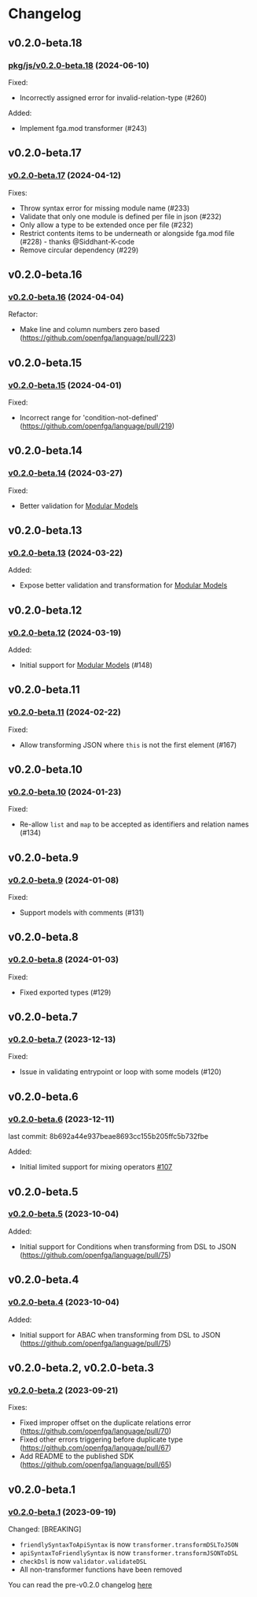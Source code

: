 # Changelog

## v0.2.0-beta.18

### [pkg/js/v0.2.0-beta.18](https://github.com/openfga/language/compare/34a1a85f8307547cfd44d270472c317cc64962dd...6bf7c3e4910b7acc1ff80d8c66a8e1277e949fe6) (2024-06-10)

Fixed:

- Incorrectly assigned error for invalid-relation-type (#260)

Added:

- Implement fga.mod transformer (#243)

## v0.2.0-beta.17

### [v0.2.0-beta.17](https://github.com/openfga/language/compare/f45e80a9f169370f7cbeb5da9d147e5ff0e7305e...7b0b7f08393b13d8c53509447ff6e3847542eefc) (2024-04-12)

Fixes:

- Throw syntax error for missing module name (#233)
- Validate that only one module is defined per file in json (#232)
- Only allow a type to be extended once per file (#232)
- Restrict contents items to be underneath or alongside fga.mod file (#228) - thanks @Siddhant-K-code
- Remove circular dependency (#229)

## v0.2.0-beta.16

### [v0.2.0-beta.16](https://github.com/openfga/language/compare/0a0d96a126f87daf34d00514cc9c7ceb8a959993...7484f693f40aeed47ca1e2a2c6109758876a4ae3) (2024-04-04)

Refactor:

- Make line and column numbers zero based (https://github.com/openfga/language/pull/223)

## v0.2.0-beta.15

### [v0.2.0-beta.15](https://github.com/openfga/language/compare/78ce3fed297528d1ef8083b4bef1500b26dada78...5ead374fcd3d6c0678303d9020ff5eacc4f7ed63) (2024-04-01)

Fixed:

- Incorrect range for 'condition-not-defined' (https://github.com/openfga/language/pull/219)

## v0.2.0-beta.14

### [v0.2.0-beta.14](https://github.com/openfga/language/compare/9974b568edcc3e2c5bdde5143b5a4a13b45c7968...f9816aad7efa32a6ab0b9f004c7831628906de18) (2024-03-27)

Fixed:

- Better validation for [Modular Models](https://github.com/openfga/rfcs/blob/main/20231212-modular-models.md)

## v0.2.0-beta.13

### [v0.2.0-beta.13](https://github.com/openfga/language/compare/152c063895fb866f0e8da9d4c3707f8c0d01e28c...3d05a4fde617d54129c1c9f8eed1c9541b261096) (2024-03-22)

Added:

- Expose better validation and transformation for [Modular Models](https://github.com/openfga/rfcs/blob/main/20231212-modular-models.md)

## v0.2.0-beta.12

### [v0.2.0-beta.12](https://github.com/openfga/language/compare/323aac545377c0a26486db1323ce26ca5e4e1443...8a7e04f4da52f8be1c9321ff4b125a8fef1e6102) (2024-03-19)

Added:

- Initial support for [Modular Models](https://github.com/openfga/rfcs/blob/main/20231212-modular-models.md) (#148)

## v0.2.0-beta.11

### [v0.2.0-beta.11](https://github.com/openfga/language/releases/tag/vv0.2.0-beta.10...v0.2.0-beta.11) (2024-02-22)

Fixed:

- Allow transforming JSON where `this` is not the first element (#167)

## v0.2.0-beta.10

### [v0.2.0-beta.10](https://github.com/openfga/language/releases/tag/vv0.2.0-beta.9...v0.2.0-beta.10) (2024-01-23)

Fixed:

- Re-allow `list` and `map` to be accepted as identifiers and relation names (#134)

## v0.2.0-beta.9

### [v0.2.0-beta.9](https://github.com/openfga/language/releases/tag/vv0.2.0-beta.8...v0.2.0-beta.9) (2024-01-08)

Fixed:

- Support models with comments (#131)

## v0.2.0-beta.8

### [v0.2.0-beta.8](https://github.com/openfga/language/releases/tag/vv0.2.0-beta.7...v0.2.0-beta.8) (2024-01-03)

Fixed:

- Fixed exported types (#129)

## v0.2.0-beta.7

### [v0.2.0-beta.7](https://github.com/openfga/language/releases/tag/vv0.2.0-beta.6...v0.2.0-beta.7) (2023-12-13)

Fixed:

- Issue in validating entrypoint or loop with some models (#120)

## v0.2.0-beta.6

### [v0.2.0-beta.6](https://github.com/openfga/language/releases/tag/vv0.2.0-beta.5...v0.2.0-beta.6) (2023-12-11)

last commit: 8b692a44e937beae8693cc155b205ffc5b732fbe

Added:

- Initial limited support for mixing operators [#107](https://github.com/openfga/language/pull/107)

## v0.2.0-beta.5

### [v0.2.0-beta.5](https://github.com/openfga/language/releases/tag/vv0.2.0-beta.4...v0.2.0-beta.5) (2023-10-04)

Added:

- Initial support for Conditions when transforming from DSL to JSON (https://github.com/openfga/language/pull/75)

## v0.2.0-beta.4

### [v0.2.0-beta.4](https://github.com/openfga/language/releases/tag/vv0.2.0-beta.3...v0.2.0-beta.4) (2023-10-04)

Added:

- Initial support for ABAC when transforming from DSL to JSON (https://github.com/openfga/language/pull/75)

## v0.2.0-beta.2, v0.2.0-beta.3

### [v0.2.0-beta.2](https://github.com/openfga/language/releases/tag/vv0.2.0-beta.1...v0.2.0-beta.2) (2023-09-21)

Fixes:

- Fixed improper offset on the duplicate relations error (https://github.com/openfga/language/pull/70)
- Fixed other errors triggering before duplicate type (https://github.com/openfga/language/pull/67)
- Add README to the published SDK (https://github.com/openfga/language/pull/65)

## v0.2.0-beta.1

### [v0.2.0-beta.1](https://github.com/openfga/language/releases/tag/v0.2.0-language) (2023-09-19)

Changed:
[BREAKING]

- `friendlySyntaxToApiSyntax` is now `transformer.transformDSLToJSON`
- `apiSyntaxToFriendlySyntax` is now `transformer.transformJSONToDSL`
- `checkDsl` is now `validator.validateDSL`
- All non-transformer functions have been removed

You can read the pre-v0.2.0 changelog [here](https://github.com/openfga/syntax-transformer/blob/main/CHANGELOG.md)
